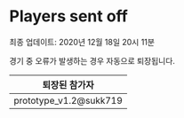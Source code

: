 # Players sent off
최종 업데이트: 2020년 12월 18일 20시 11분


경기 중 오류가 발생하는 경우 자동으로 퇴장됩니다.


| 퇴장된 참가자 |
|:---:|
| prototype_v1.2@sukk719 |